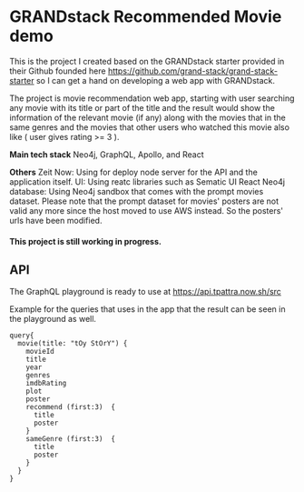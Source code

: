 # GRANDstack Recommended Movie demo

This is the project I created based on the GRANDstack starter provided in their Github founded here https://github.com/grand-stack/grand-stack-starter so I can get a hand on developing a web app with GRANDstack.

The project is movie recommendation web app, starting with user searching any movie with its title or part of the title and the result would show the information of the relevant movie (if any) along with the movies that in the same genres and the movies that other users who watched this movie also like ( user gives rating >= 3 ).


**Main tech stack**
Neo4j, GraphQL, Apollo, and React

**Others**
Zeit Now: Using for deploy node server for the API and the application itself.
UI: Using reatc libraries such as Sematic UI React
Neo4j database: Using Neo4j sandbox that comes with the prompt movies dataset. Please note that the prompt dataset for movies' posters are not valid any more since the host moved to use AWS instead. So the posters' urls have been modified.


#### This project is still working in progress.


## API
The GraphQL playground is ready to use at https://api.tpattra.now.sh/src

Example for the queries that uses in the app that the result can be seen in the playground as well.
```
query{
  movie(title: "tOy StOrY") {
    movieId
    title
    year
    genres
    imdbRating
    plot
    poster
    recommend (first:3)  {
      title
      poster
    }
    sameGenre (first:3)  {
      title
      poster
    }
  }
}
```

